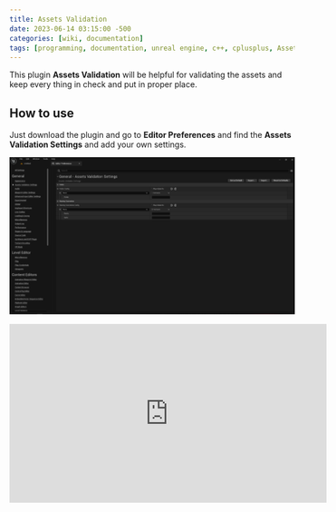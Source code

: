 ```yaml
---
title: Assets Validation
date: 2023-06-14 03:15:00 -500
categories: [wiki, documentation]
tags: [programming, documentation, unreal engine, c++, cplusplus, Assets, Validation, Assets Validation]
---
```


This plugin **Assets Validation** will be helpful for validating the assets and keep every thing in check and put in proper place.

## How to use

Just download the plugin and go to **Editor Preferences** and find the **Assets Validation Settings** and add your own settings.

![Assets Validation Settings](../assets/images/AssetsValidation/AssetValidation.png)

<iframe width="560" height="315" src="https://www.youtube-nocookie.com/embed/OqPxDJO5DLo" title="Assets Validation" frameborder="0" allow="accelerometer; autoplay; clipboard-write; encrypted-media; gyroscope; picture-in-picture; web-share" allowfullscreen></iframe>

<script src="https://utteranc.es/client.js"
    repo="muhammadmoizulhaq/devdoc"
    issue-term="pathname"
    theme="github-dark"
    crossorigin="anonymous"
    async>
</script>